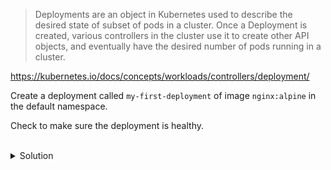 

> Deployments are an object in Kubernetes used to describe the desired state of subset of pods in a cluster. Once a Deployment is created, various controllers in the cluster use it to create other API objects, and eventually have the desired number of pods running in a cluster.

https://kubernetes.io/docs/concepts/workloads/controllers/deployment/

Create a deployment called `my-first-deployment` of image `nginx:alpine` in the default namespace.

Check to make sure the deployment is healthy.

<br>
<details><summary>Solution</summary>
<br>

```plain
k create deployment my-first-deployment --image=nginx:alpine

k get deployment my-first-deployment
```{{exec}}

</details>
